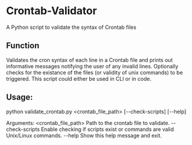 # Crontab-Validator
A Python script to validate the syntax of Crontab files

## Function
Validates the cron syntax of each line in a Crontab file and prints out informative messages notifying the user of any invalid lines.
Optionally checks for the existance of the files (or validity of unix commands) to be triggered.
This script could either be used in CLI or in code.

## Usage:
python validate_crontab.py <crontab_file_path> [--check-scripts] [--help]

Arguments:
  <crontab_file_path>   Path to the crontab file to validate.
  --check-scripts       Enable checking if scripts exist or commands are valid Unix/Linux commands.
  --help                Show this help message and exit.
